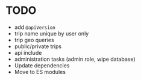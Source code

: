# TODO

* add `@apiVersion`
* trip name unique by user only
* trip geo queries
* public/private trips
* api include
* administration tasks (admin role, wipe database)
* Update dependencies
* Move to ES modules

